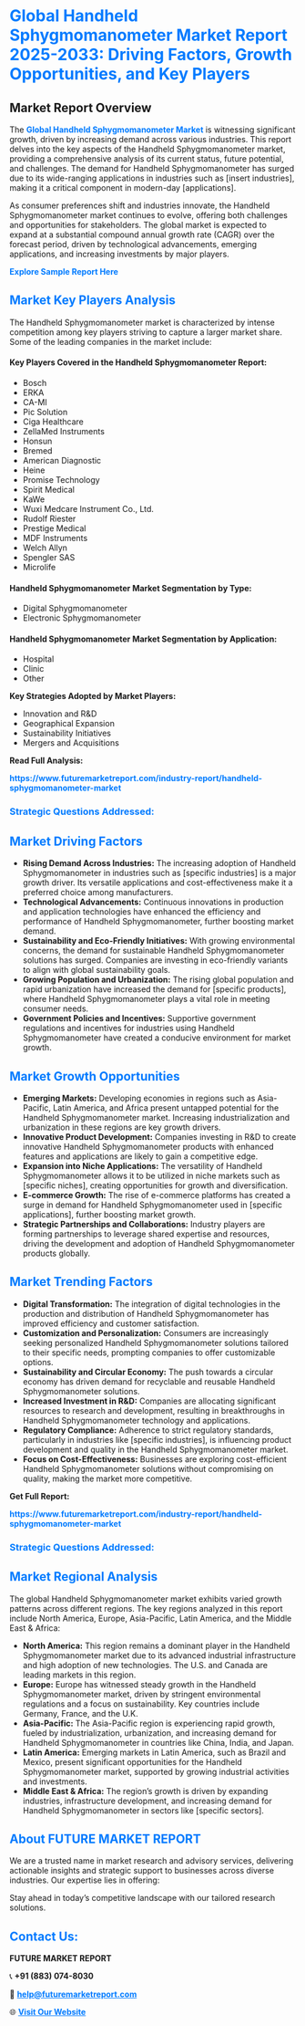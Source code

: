 <h1 style="color: #007BFF;">Global Handheld Sphygmomanometer Market Report 2025-2033: Driving Factors, Growth Opportunities, and Key Players</h1>

<section id="overview">
<h2>Market Report Overview</h2>
<p>The <a href="https://www.futuremarketreport.com/industry-report/handheld-sphygmomanometer-market" style="color: #007BFF; text-decoration: none;"><strong>Global Handheld Sphygmomanometer Market</strong></a> is witnessing significant growth, driven by increasing demand across various industries. This report delves into the key aspects of the Handheld Sphygmomanometer market, providing a comprehensive analysis of its current status, future potential, and challenges. The demand for Handheld Sphygmomanometer has surged due to its wide-ranging applications in industries such as [insert industries], making it a critical component in modern-day [applications].</p>
<p>As consumer preferences shift and industries innovate, the Handheld Sphygmomanometer market continues to evolve, offering both challenges and opportunities for stakeholders. The global market is expected to expand at a substantial compound annual growth rate (CAGR) over the forecast period, driven by technological advancements, emerging applications, and increasing investments by major players.</p>
</section>

<section id="overview">
<p><a href="https://www.futuremarketreport.com/request-sample/reportId=77536" style="color: #007BFF; text-decoration: none;"><strong>Explore Sample Report Here</strong></a></p>
</section>

<section id="key-players">
<h2 style="color: #007BFF;">Market Key Players Analysis</h2>
<p>The Handheld Sphygmomanometer market is characterized by intense competition among key players striving to capture a larger market share. Some of the leading companies in the market include:</p>
<h4>Key Players Covered in the Handheld Sphygmomanometer Report:</h4>
<ul><li>Bosch</li><li>ERKA</li><li>CA-MI</li><li>Pic Solution</li><li>Ciga Healthcare</li><li>ZellaMed Instruments</li><li>Honsun</li><li>Bremed</li><li>American Diagnostic</li><li>Heine</li><li>Promise Technology</li><li>Spirit Medical</li><li>KaWe</li><li>Wuxi Medcare Instrument Co., Ltd.</li><li>Rudolf Riester</li><li>Prestige Medical</li><li>MDF Instruments</li><li>Welch Allyn</li><li>Spengler SAS</li><li>Microlife</li></ul>
<h4>Handheld Sphygmomanometer Market Segmentation by Type:</h4>
<ul><li>Digital Sphygmomanometer</li><li>Electronic Sphygmomanometer</li></ul>

<h4>Handheld Sphygmomanometer Market Segmentation by Application:</h4>
<ul><li>Hospital</li><li>Clinic</li><li>Other</li></ul>
<p><strong>Key Strategies Adopted by Market Players:</strong></p>
<ul>
<li>Innovation and R&D</li>
<li>Geographical Expansion</li>
<li>Sustainability Initiatives</li>
<li>Mergers and Acquisitions</li>
</ul>
</section>

<section>
<p><strong>Read Full Analysis: </strong></p><a href="https://www.futuremarketreport.com/industry-report/handheld-sphygmomanometer-market" style="color: #007BFF; text-decoration: none;"><strong>https://www.futuremarketreport.com/industry-report/handheld-sphygmomanometer-market</strong></a>
<h3 style="color: #007BFF;">Strategic Questions Addressed:</h3>
</section>

<section id="driving-factors">
<h2 style="color: #007BFF;">Market Driving Factors</h2>
<ul>
<li><strong>Rising Demand Across Industries:</strong> The increasing adoption of Handheld Sphygmomanometer in industries such as [specific industries] is a major growth driver. Its versatile applications and cost-effectiveness make it a preferred choice among manufacturers.</li>
<li><strong>Technological Advancements:</strong> Continuous innovations in production and application technologies have enhanced the efficiency and performance of Handheld Sphygmomanometer, further boosting market demand.</li>
<li><strong>Sustainability and Eco-Friendly Initiatives:</strong> With growing environmental concerns, the demand for sustainable Handheld Sphygmomanometer solutions has surged. Companies are investing in eco-friendly variants to align with global sustainability goals.</li>
<li><strong>Growing Population and Urbanization:</strong> The rising global population and rapid urbanization have increased the demand for [specific products], where Handheld Sphygmomanometer plays a vital role in meeting consumer needs.</li>
<li><strong>Government Policies and Incentives:</strong> Supportive government regulations and incentives for industries using Handheld Sphygmomanometer have created a conducive environment for market growth.</li>
</ul>
</section>

<section id="growth-opportunities">
<h2 style="color: #007BFF;">Market Growth Opportunities</h2>
<ul>
<li><strong>Emerging Markets:</strong> Developing economies in regions such as Asia-Pacific, Latin America, and Africa present untapped potential for the Handheld Sphygmomanometer market. Increasing industrialization and urbanization in these regions are key growth drivers.</li>
<li><strong>Innovative Product Development:</strong> Companies investing in R&D to create innovative Handheld Sphygmomanometer products with enhanced features and applications are likely to gain a competitive edge.</li>
<li><strong>Expansion into Niche Applications:</strong> The versatility of Handheld Sphygmomanometer allows it to be utilized in niche markets such as [specific niches], creating opportunities for growth and diversification.</li>
<li><strong>E-commerce Growth:</strong> The rise of e-commerce platforms has created a surge in demand for Handheld Sphygmomanometer used in [specific applications], further boosting market growth.</li>
<li><strong>Strategic Partnerships and Collaborations:</strong> Industry players are forming partnerships to leverage shared expertise and resources, driving the development and adoption of Handheld Sphygmomanometer products globally.</li>
</ul>
</section>

<section id="trending-factors">
<h2 style="color: #007BFF;">Market Trending Factors</h2>
<ul>
<li><strong>Digital Transformation:</strong> The integration of digital technologies in the production and distribution of Handheld Sphygmomanometer has improved efficiency and customer satisfaction.</li>
<li><strong>Customization and Personalization:</strong> Consumers are increasingly seeking personalized Handheld Sphygmomanometer solutions tailored to their specific needs, prompting companies to offer customizable options.</li>
<li><strong>Sustainability and Circular Economy:</strong> The push towards a circular economy has driven demand for recyclable and reusable Handheld Sphygmomanometer solutions.</li>
<li><strong>Increased Investment in R&D:</strong> Companies are allocating significant resources to research and development, resulting in breakthroughs in Handheld Sphygmomanometer technology and applications.</li>
<li><strong>Regulatory Compliance:</strong> Adherence to strict regulatory standards, particularly in industries like [specific industries], is influencing product development and quality in the Handheld Sphygmomanometer market.</li>
<li><strong>Focus on Cost-Effectiveness:</strong> Businesses are exploring cost-efficient Handheld Sphygmomanometer solutions without compromising on quality, making the market more competitive.</li>
</ul>
</section>

<section>
<p><strong>Get Full Report: </strong></p><a href="https://www.futuremarketreport.com/industry-report/handheld-sphygmomanometer-market" style="color: #007BFF; text-decoration: none;"><strong>https://www.futuremarketreport.com/industry-report/handheld-sphygmomanometer-market</strong></a>
<h3 style="color: #007BFF;">Strategic Questions Addressed:</h3>
</section>


<section id="regional-analysis">
<h2 style="color: #007BFF;">Market Regional Analysis</h2>
<p>The global Handheld Sphygmomanometer market exhibits varied growth patterns across different regions. The key regions analyzed in this report include North America, Europe, Asia-Pacific, Latin America, and the Middle East & Africa:</p>
<ul>
<li><strong>North America:</strong> This region remains a dominant player in the Handheld Sphygmomanometer market due to its advanced industrial infrastructure and high adoption of new technologies. The U.S. and Canada are leading markets in this region.</li>
<li><strong>Europe:</strong> Europe has witnessed steady growth in the Handheld Sphygmomanometer market, driven by stringent environmental regulations and a focus on sustainability. Key countries include Germany, France, and the U.K.</li>
<li><strong>Asia-Pacific:</strong> The Asia-Pacific region is experiencing rapid growth, fueled by industrialization, urbanization, and increasing demand for Handheld Sphygmomanometer in countries like China, India, and Japan.</li>
<li><strong>Latin America:</strong> Emerging markets in Latin America, such as Brazil and Mexico, present significant opportunities for the Handheld Sphygmomanometer market, supported by growing industrial activities and investments.</li>
<li><strong>Middle East & Africa:</strong> The region’s growth is driven by expanding industries, infrastructure development, and increasing demand for Handheld Sphygmomanometer in sectors like [specific sectors].</li>
</ul>
</section>

<footer>
<h2 style="color: #007BFF;">About FUTURE MARKET REPORT</h2>
<p>We are a trusted name in market research and advisory services, delivering actionable insights and strategic support to businesses across diverse industries. Our expertise lies in offering:</p>

<p>Stay ahead in today’s competitive landscape with our tailored research solutions.</p>

<h2 style="color: #007BFF;">Contact Us:</h2>
<p><strong>FUTURE MARKET REPORT</strong></p>
<p>📞 <strong>+91 (883) 074-8030</strong></p>
<p>📧 <strong><a href="mailto:help@futuremarketreport.com" style="color: #007BFF;">help@futuremarketreport.com</a></strong></p>
<p>🌐 <strong><a href="https://www.futuremarketreport.com/" style="color: #007BFF;">Visit Our Website</a></strong></p>
</footer>